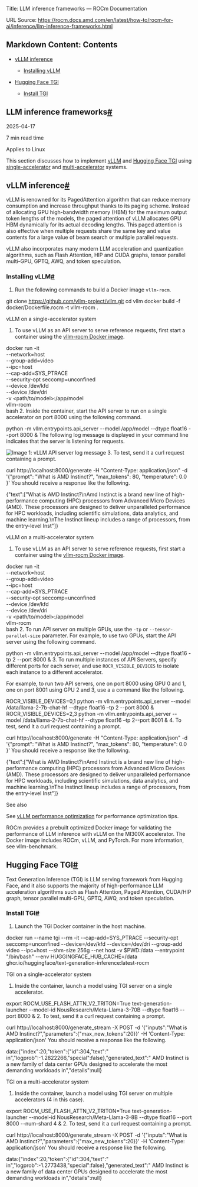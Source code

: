 Title: LLM inference frameworks — ROCm Documentation

URL Source: https://rocm.docs.amd.com/en/latest/how-to/rocm-for-ai/inference/llm-inference-frameworks.html

Markdown Content:
Contents
--------

*   [vLLM inference](https://rocm.docs.amd.com/en/latest/how-to/rocm-for-ai/inference/llm-inference-frameworks.html#vllm-inference)
    *   [Installing vLLM](https://rocm.docs.amd.com/en/latest/how-to/rocm-for-ai/inference/llm-inference-frameworks.html#installing-vllm)

*   [Hugging Face TGI](https://rocm.docs.amd.com/en/latest/how-to/rocm-for-ai/inference/llm-inference-frameworks.html#fine-tuning-llms-tgi)
    *   [Install TGI](https://rocm.docs.amd.com/en/latest/how-to/rocm-for-ai/inference/llm-inference-frameworks.html#install-tgi)

LLM inference frameworks[#](https://rocm.docs.amd.com/en/latest/how-to/rocm-for-ai/inference/llm-inference-frameworks.html#llm-inference-frameworks "Link to this heading")
---------------------------------------------------------------------------------------------------------------------------------------------------------------------------

2025-04-17

7 min read time

Applies to Linux

This section discusses how to implement [vLLM](https://docs.vllm.ai/en/latest) and [Hugging Face TGI](https://huggingface.co/docs/text-generation-inference/en/index) using [single-accelerator](https://rocm.docs.amd.com/en/latest/how-to/rocm-for-ai/fine-tuning/single-gpu-fine-tuning-and-inference.html) and [multi-accelerator](https://rocm.docs.amd.com/en/latest/how-to/rocm-for-ai/fine-tuning/multi-gpu-fine-tuning-and-inference.html) systems.

vLLM inference[#](https://rocm.docs.amd.com/en/latest/how-to/rocm-for-ai/inference/llm-inference-frameworks.html#vllm-inference "Link to this heading")
-------------------------------------------------------------------------------------------------------------------------------------------------------

vLLM is renowned for its PagedAttention algorithm that can reduce memory consumption and increase throughput thanks to its paging scheme. Instead of allocating GPU high-bandwidth memory (HBM) for the maximum output token lengths of the models, the paged attention of vLLM allocates GPU HBM dynamically for its actual decoding lengths. This paged attention is also effective when multiple requests share the same key and value contents for a large value of beam search or multiple parallel requests.

vLLM also incorporates many modern LLM acceleration and quantization algorithms, such as Flash Attention, HIP and CUDA graphs, tensor parallel multi-GPU, GPTQ, AWQ, and token speculation.

### Installing vLLM[#](https://rocm.docs.amd.com/en/latest/how-to/rocm-for-ai/inference/llm-inference-frameworks.html#installing-vllm "Link to this heading")

1.   Run the following commands to build a Docker image `vllm-rocm`.

git clone https://github.com/vllm-project/vllm.git
cd vllm
docker build -f docker/Dockerfile.rocm -t vllm-rocm . 

vLLM on a single-accelerator system

1.   To use vLLM as an API server to serve reference requests, first start a container using the [vllm-rocm Docker image](https://rocm.docs.amd.com/en/latest/how-to/rocm-for-ai/inference/llm-inference-frameworks.html#fine-tuning-llms-vllm-rocm-docker-image).

docker run -it \
 --network=host \
 --group-add=video \
 --ipc=host \
 --cap-add=SYS_PTRACE \
 --security-opt seccomp=unconfined \
 --device /dev/kfd \
 --device /dev/dri \
 -v <path/to/model>:/app/model \
 vllm-rocm \
 bash 
2.   Inside the container, start the API server to run on a single accelerator on port 8000 using the following command.

python -m vllm.entrypoints.api_server --model /app/model --dtype float16 --port 8000 & 
The following log message is displayed in your command line indicates that the server is listening for requests.

![Image 1: vLLM API server log message](https://rocm.docs.amd.com/en/latest/_images/vllm-single-gpu-log.png)
3.   To test, send it a curl request containing a prompt.

curl http://localhost:8000/generate -H "Content-Type: application/json" -d '{"prompt": "What is AMD Instinct?", "max_tokens": 80, "temperature": 0.0 }' 
You should receive a response like the following.

{"text":["What is AMD Instinct?\nAmd Instinct is a brand new line of high-performance computing (HPC) processors from Advanced Micro Devices (AMD). These processors are designed to deliver unparalleled performance for HPC workloads, including scientific simulations, data analytics, and machine learning.\nThe Instinct lineup includes a range of processors, from the entry-level Inst"]} 

vLLM on a multi-accelerator system

1.   To use vLLM as an API server to serve reference requests, first start a container using the [vllm-rocm Docker image](https://rocm.docs.amd.com/en/latest/how-to/rocm-for-ai/inference/llm-inference-frameworks.html#fine-tuning-llms-vllm-rocm-docker-image).

docker run -it \
 --network=host \
 --group-add=video \
 --ipc=host \
 --cap-add=SYS_PTRACE \
 --security-opt seccomp=unconfined \
 --device /dev/kfd \
 --device /dev/dri \
 -v <path/to/model>:/app/model \
 vllm-rocm \
 bash 
2.   To run API server on multiple GPUs, use the `-tp` or `--tensor-parallel-size` parameter. For example, to use two GPUs, start the API server using the following command.

python -m vllm.entrypoints.api_server --model /app/model --dtype float16 -tp 2 --port 8000 & 
3.   To run multiple instances of API Servers, specify different ports for each server, and use `ROCR_VISIBLE_DEVICES` to isolate each instance to a different accelerator.

For example, to run two API servers, one on port 8000 using GPU 0 and 1, one on port 8001 using GPU 2 and 3, use a a command like the following.

ROCR_VISIBLE_DEVICES=0,1 python -m vllm.entrypoints.api_server --model /data/llama-2-7b-chat-hf --dtype float16 –tp 2 --port 8000 &
ROCR_VISIBLE_DEVICES=2,3 python -m vllm.entrypoints.api_server --model /data/llama-2-7b-chat-hf --dtype float16 –tp 2--port 8001 & 
4.   To test, send it a curl request containing a prompt.

curl http://localhost:8000/generate -H "Content-Type: application/json" -d '{"prompt": "What is AMD Instinct?", "max_tokens": 80, "temperature": 0.0 }' 
You should receive a response like the following.

{"text":["What is AMD Instinct?\nAmd Instinct is a brand new line of high-performance computing (HPC) processors from Advanced Micro Devices (AMD). These processors are designed to deliver unparalleled performance for HPC workloads, including scientific simulations, data analytics, and machine learning.\nThe Instinct lineup includes a range of processors, from the entry-level Inst"]} 

See also

See [vLLM performance optimization](https://rocm.docs.amd.com/en/latest/how-to/rocm-for-ai/inference-optimization/workload.html#mi300x-vllm-optimization) for performance optimization tips.

ROCm provides a prebuilt optimized Docker image for validating the performance of LLM inference with vLLM on the MI300X accelerator. The Docker image includes ROCm, vLLM, and PyTorch. For more information, see vllm-benchmark.

Hugging Face TGI[#](https://rocm.docs.amd.com/en/latest/how-to/rocm-for-ai/inference/llm-inference-frameworks.html#fine-tuning-llms-tgi "Link to this heading")
---------------------------------------------------------------------------------------------------------------------------------------------------------------

Text Generation Inference (TGI) is LLM serving framework from Hugging Face, and it also supports the majority of high-performance LLM acceleration algorithms such as Flash Attention, Paged Attention, CUDA/HIP graph, tensor parallel multi-GPU, GPTQ, AWQ, and token speculation.

### Install TGI[#](https://rocm.docs.amd.com/en/latest/how-to/rocm-for-ai/inference/llm-inference-frameworks.html#install-tgi "Link to this heading")

1.   Launch the TGI Docker container in the host machine.

docker run --name tgi --rm -it --cap-add=SYS_PTRACE --security-opt seccomp=unconfined
--device=/dev/kfd --device=/dev/dri --group-add video --ipc=host --shm-size 256g
--net host -v $PWD:/data
--entrypoint "/bin/bash"
--env HUGGINGFACE_HUB_CACHE=/data
ghcr.io/huggingface/text-generation-inference:latest-rocm 

TGI on a single-accelerator system

1.   Inside the container, launch a model using TGI server on a single accelerator.

export ROCM_USE_FLASH_ATTN_V2_TRITON=True
text-generation-launcher --model-id NousResearch/Meta-Llama-3-70B --dtype float16 --port 8000 & 
2.   To test, send it a curl request containing a prompt.

curl http://localhost:8000/generate_stream -X POST -d '{"inputs":"What is AMD Instinct?","parameters":{"max_new_tokens":20}}' -H 'Content-Type: application/json' 
You should receive a response like the following.

data:{"index":20,"token":{"id":304,"text":" in","logprob":-1.2822266,"special":false},"generated_text":" AMD Instinct is a new family of data center GPUs designed to accelerate the most demanding workloads in","details":null} 

TGI on a multi-accelerator system

1.   Inside the container, launch a model using TGI server on multiple accelerators (4 in this case).

export ROCM_USE_FLASH_ATTN_V2_TRITON=True
text-generation-launcher --model-id NousResearch/Meta-Llama-3-8B --dtype float16 --port 8000 --num-shard 4 & 
2.   To test, send it a curl request containing a prompt.

curl http://localhost:8000/generate_stream -X POST -d '{"inputs":"What is AMD Instinct?","parameters":{"max_new_tokens":20}}' -H 'Content-Type: application/json' 
You should receive a response like the following.

data:{"index":20,"token":{"id":304,"text":" in","logprob":-1.2773438,"special":false},"generated_text":" AMD Instinct is a new family of data center GPUs designed to accelerate the most demanding workloads in","details":null}
